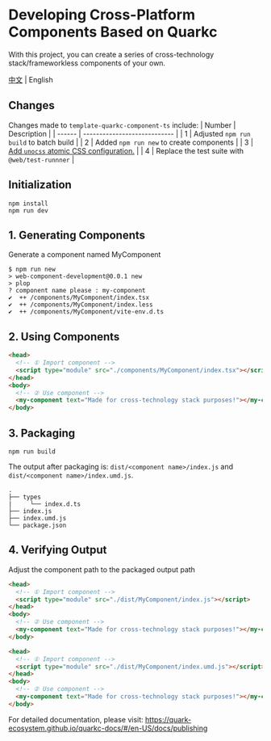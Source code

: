 # Developing Cross-Platform Components Based on Quarkc

With this project, you can create a series of cross-technology stack/frameworkless components of your own.

[中文](./README.md) | English
## Changes
Changes made to `template-quarkc-component-ts` include:
| Number | Description                  |
| ------ | ---------------------------- |
| 1      | Adjusted `npm run build` to batch build |
| 2      | Added `npm run new` to create components |
| 3      | [Add `unocss` atomic CSS configuration.](https://github.com/OSpoon/web-component-development/tree/unocss/README.md)  |
| 4      | Replace the test suite with `@web/test-runnner` |
## Initialization
```
npm install
npm run dev
```
## 1. Generating Components
Generate a component named MyComponent
```
$ npm run new
> web-component-development@0.0.1 new
> plop
? component name please : my-component
✔  ++ /components/MyComponent/index.tsx
✔  ++ /components/MyComponent/index.less
✔  ++ /components/MyComponent/vite-env.d.ts
```
## 2. Using Components
```html
<head>
  <!-- ① Import component -->
  <script type="module" src="./components/MyComponent/index.tsx"></script>
</head>
<body>
  <!-- ② Use component -->
  <my-component text="Made for cross-technology stack purposes!"></my-component>
</body>
```
## 3. Packaging
```
npm run build
```
The output after packaging is: `dist/<component name>/index.js` and `dist/<component name>/index.umd.js`.
```tree
.
├── types
|     └── index.d.ts
├── index.js
├── index.umd.js
└── package.json
```
## 4. Verifying Output
Adjust the component path to the packaged output path
```html
<head>
  <!-- ① Import component -->
  <script type="module" src="./dist/MyComponent/index.js"></script>
</head>
<body>
  <!-- ② Use component -->
  <my-component text="Made for cross-technology stack purposes!"></my-component>
</body>
```
```html
<head>
  <!-- ① Import component -->
  <script type="module" src="./dist/MyComponent/index.umd.js"></script>
</head>
<body>
  <!-- ② Use component -->
  <my-component text="Made for cross-technology stack purposes!"></my-component>
</body>
```
For detailed documentation, please visit: https://quark-ecosystem.github.io/quarkc-docs/#/en-US/docs/publishing
